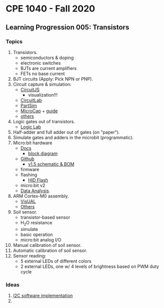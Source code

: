 # CPE 1040 - Fall 2020

## Learning Progression 005: Transistors

### Topics

1. Transistors.  
   - semiconductors & doping  
   - electronic switches  
   - BJTs are current amplifiers  
   - FETs no base current  
2. BJT circuits (Apply: Pick NPN or PNP).  
3. Circuit capture & simulation:  
   - [CircuitJS](http://lushprojects.com/circuitjs/)   
     - visualization!!!
   - [CircuitLab](https://www.circuitlab.com/)  
   - [PartSim](https://www.partsim.com/)  
   - [MicroCap](http://www.spectrum-soft.com/download/download.shtm) + [guide](https://hackaday.com/2020/01/08/commercial-circuit-simulator-goes-free/)  
   - [others](https://www.google.com/search?q=free+circuit+simulator)  
4. Logic gates out of transistors.  
   - [Logic Lab](https://makecode.microbit.org/courses/logic-lab)  
5. Half-adder and full adder out of gates (on "paper"). 
6. Simulate gates and adders in the microbit (programmatic).  
7. Micro:bit hardware  
   - [Docs](https://tech.microbit.org/hardware/)  
     - [block diagram](https://tech.microbit.org/hardware/#hardware-block-diagram)  
   - [Github](https://github.com/bbcmicrobit/hardware)  
     - [v1.5 schematic & BOM](https://github.com/bbcmicrobit/hardware/tree/master/V1.5)  
   - firmware  
   - flashing  
     - [HID Flash](https://makecode.microbit.org/hidflash)  
   - micro:bit v2  
   - [Data Analysis](https://makecode.microbit.org/device/data-analysis).  
8. ARM Cortex-M0 assembly.  
   - [VisUAL](https://salmanarif.bitbucket.io/visual/)  
   - [Others](https://www.google.com/search?q=arm+cortex-m0+assembly+simulator&oq=arm+cortex-m0+assembly+simulator&aqs=chrome..69i57j33.10676j0j1&sourceid=chrome&ie=UTF-8)  
9. Soil sensor.  
   - transistor-based sensor  
   - H<sub>2</sub>O resistance  
   - simulate  
   - basic operation
   - micro:bit analog I/O  
10. Manual calibration of soil sensor.  
11. Automatic calibration of soil sensor.  
12. Sensor reading:  
    - 5 external LEDs of different colors  
    - 2 external LEDs, one w/ 4 levels of brightness based on PWM duty cycle  


### Ideas
1. [I2C software implementation](https://www.google.com/search?q=i2c+software+implementation&oq=i2c+software+&aqs=chrome.1.69i57j0j46j0l5.4499j0j1&sourceid=chrome&ie=UTF-8)  
2. 
